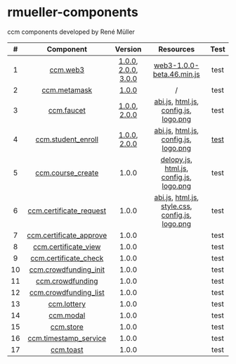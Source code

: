 # rmueller-components
ccm components developed by René Müller

| # | Component | Version | Resources | Test |
|:---:|:---:|:---:|:---:|:---:|
| 1 | [ccm.web3](https://master-thesis-19.gitlab.io/ccm_components/web3/ccm.web3.js) | [1.0.0](https://master-thesis-19.gitlab.io/ccm_components/web3/versions/ccm.web3-1.0.0.js), [2.0.0](https://master-thesis-19.gitlab.io/ccm_components/web3/versions/ccm.web3-2.0.0.js), [3.0.0](https://master-thesis-19.gitlab.io/ccm_components/web3/versions/ccm.web3-3.0.0.js) | [web3-1.0.0-beta.46.min.js](https://master-thesis-19.gitlab.io/ccm_components/web3/resources/web3-1.0.0-beta.46.min.js) | test |
| 2 | [ccm.metamask](https://master-thesis-19.gitlab.io/ccm_components/metamask/ccm.metamask.js) | [1.0.0](https://master-thesis-19.gitlab.io/ccm_components/metamask/versions/ccm.metamask-1.0.0.js) | / | test |
| 3 | [ccm.faucet](https://master-thesis-19.gitlab.io/ccm_components/faucet/ccm.faucet.js) | [1.0.0](https://master-thesis-19.gitlab.io/ccm_components/faucet/versions/ccm.faucet-1.0.0.js), [2.0.0](https://master-thesis-19.gitlab.io/ccm_components/faucet/versions/ccm.faucet-2.0.0.js) | [abi.js](https://master-thesis-19.gitlab.io/ccm_components/faucet/resources/abi.js), [html.js](https://master-thesis-19.gitlab.io/ccm_components/faucet/resources/html.js), [config.js](https://master-thesis-19.gitlab.io/ccm_components/faucet/resources/config.js), [logo.png](https://master-thesis-19.gitlab.io/ccm_components/faucet/resources/logo.png) | test |
| 4 | [ccm.student_enroll](https://master-thesis-19.gitlab.io/ccm_components/student_enroll/ccm.student_enroll.js) | [1.0.0](https://master-thesis-19.gitlab.io/ccm_components/student_enroll/versions/ccm.student_enroll-1.0.0.js), [2.0.0](https://master-thesis-19.gitlab.io/ccm_components/student_enroll/versions/ccm.student_enroll-2.0.0.js) | [abi.js](https://master-thesis-19.gitlab.io/ccm_components/student_enroll/resources/abi.js), [html.js](https://master-thesis-19.gitlab.io/ccm_components/student_enroll/resources/html.js), [config.js](https://master-thesis-19.gitlab.io/ccm_components/student_enroll/resources/config.js), [logo.png](https://master-thesis-19.gitlab.io/ccm_components/student_enroll/resources/logo.png) | [test](https://master-thesis-19.gitlab.io/ccm_components/_test/test-student_enroll.html) |
| 5 | [ccm.course_create](https://master-thesis-19.gitlab.io/ccm_components/course_create/ccm.course_create.js) | 1.0.0 | [delopy.js](https://master-thesis-19.gitlab.io/ccm_components/course_create/resources/deploy.js), [html.js](https://master-thesis-19.gitlab.io/ccm_components/course_create/resources/html.js), [config.js](https://master-thesis-19.gitlab.io/ccm_components/course_create/resources/config.js), [logo.png](https://master-thesis-19.gitlab.io/ccm_components/course_create/resources/logo.png) | test |
| 6 | [ccm.certificate_request](https://master-thesis-19.gitlab.io/ccm_components/certificate_request/ccm.certificate_request.js) | 1.0.0 | [abi.js](https://master-thesis-19.gitlab.io/ccm_components/certificate_request/resources/abi.js), [html.js](https://master-thesis-19.gitlab.io/ccm_components/certificate_request/resources/html.js), [style.css](https://master-thesis-19.gitlab.io/ccm_components/certificate_request/resources/style.css), [config.js](https://master-thesis-19.gitlab.io/ccm_components/certificate_request/resources/config.js), [logo.png](https://master-thesis-19.gitlab.io/ccm_components/certificate_request/resources/logo.png) | test |
| 7 | [ccm.certificate_approve](https://master-thesis-19.gitlab.io/ccm_components/certificate_approve/ccm.certificate_approve.js) | 1.0.0 | | test |
| 8 | [ccm.certificate_view](https://master-thesis-19.gitlab.io/ccm_components/certificate_view/ccm.certificate_view.js) | 1.0.0 | | test |
| 9 | [ccm.certificate_check](https://master-thesis-19.gitlab.io/ccm_components/certificate_check/ccm.certificate_check.js) | 1.0.0 | | test |
| 10 | [ccm.crowdfunding_init](https://master-thesis-19.gitlab.io/ccm_components/crowdfunding_init/ccm.crowdfunding_init.js) | 1.0.0 | | test |
| 11 | [ccm.crowdfunding](https://master-thesis-19.gitlab.io/ccm_components/crowdfunding/ccm.crowdfunding.js) | 1.0.0 |  | test |
| 12 | [ccm.crowdfunding_list](https://master-thesis-19.gitlab.io/ccm_components/crowdfunding_list/ccm.crowdfunding_list.js) | 1.0.0 | | test |
| 13 | [ccm.lottery](https://master-thesis-19.gitlab.io/ccm_components/lottery/ccm.lottery.js) | 1.0.0 | | test |
| 14 | [ccm.modal](https://master-thesis-19.gitlab.io/ccm_components/modal/ccm.modal.js) | 1.0.0| | test |
| 15 | [ccm.store](https://master-thesis-19.gitlab.io/ccm_components/store/ccm.store.js) | 1.0.0 | | test |
| 16 | [ccm.timestamp_service](https://master-thesis-19.gitlab.io/ccm_components/timestamp_service/ccm.timestamp_service.js) | 1.0.0| | test |
| 17 | [ccm.toast](https://master-thesis-19.gitlab.io/ccm_components/toast/ccm.toast.js) | 1.0.0 | | test |
